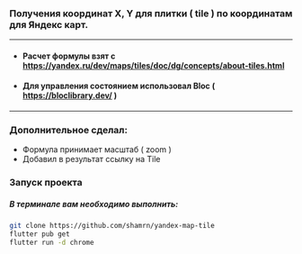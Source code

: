 ### Получения координат X, Y для плитки ( tile ) по координатам для Яндекс карт. 

----

- #### Расчет формулы взят с https://yandex.ru/dev/maps/tiles/doc/dg/concepts/about-tiles.html
- #### Для управления состоянием использовал Bloc ( https://bloclibrary.dev/ )

----

### Дополнительное сделал:
- Формула принимает масштаб ( zoom )
- Добавил в результат ссылку на Tile


### Запуск проекта
##### В терминале вам необходимо выполнить:
```bash
git clone https://github.com/shamrn/yandex-map-tile
flutter pub get
flutter run -d chrome
```
